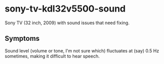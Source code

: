 # sony-tv-kdl32v5500-sound
Sony TV (32 inch, 2009) with sound issues that need fixing.

## Symptoms
Sound level (volume or tone, I'm not sure which) fluctuates at (say) 0.5 Hz sometimes, making it difficult to hear speech.
